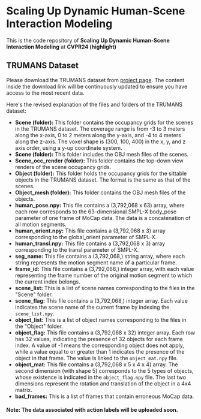 # Scaling Up Dynamic Human-Scene Interaction Modeling

This is the code repository of **Scaling Up Dynamic Human-Scene Interaction Modeling** at **CVPR24 (highlight)** 

## TRUMANS Dataset

Please download the TRUMANS dataset from [project page](https://jnnan.github.io/trumans/#datasetform). The content inside the download link will be continuously updated to ensure you have access to the most recent data.

Here's the revised explanation of the files and folders of the TRUMANS dataset:

- **Scene (folder):** This folder contains the occupancy grids for the scenes in the TRUMANS dataset. The coverage range is from -3 to 3 meters along the x-axis, 0 to 2 meters along the y-axis, and -4 to 4 meters along the z-axis. The voxel shape is (300, 100, 400) in the x, y, and z axis order, using a y-up coordinate system.
- **Scene (folder):** This folder includes the OBJ mesh files of the scenes.
- **Scene_occ_render (folder):** This folder contains the top-down view renders of the scene occupancy grids.
- **Object (folder):** This folder holds the occupancy grids for the sittable objects in the TRUMANS dataset. The format is the same as that of the scenes.
- **Object_mesh (folder):** This folder contains the OBJ mesh files of the objects.
- **human_pose.npy:** This file contains a (3,792,068 x 63) array, where each row corresponds to the 63-dimensional SMPL-X body_pose parameter of one frame of MoCap data. The data is a concatenation of all motion segments.
- **human_orient.npy:** This file contains a (3,792,068 x 3) array corresponding to the global_orient parameter of SMPL-X.
- **human_transl.npy:** This file contains a (3,792,068 x 3) array corresponding to the transl parameter of SMPL-X.
- **seg_name:** This file contains a (3,792,068,) string array, where each string represents the motion segment name of a particular frame.
- **frame_id:** This file contains a (3,792,068,) integer array, with each value representing the frame number of the original motion segment to which the current index belongs.
- **scene_list:** This is a list of scene names corresponding to the files in the "Scene" folder.
- **scene_flag:** This file contains a (3,792,068,) integer array. Each value indicates the scene name of the current frame by indexing the  `scene_list.npy`.
- **object_list:** This is a list of object names corresponding to the files in the "Object" folder.
- **object_flag:** This file contains a (3,792,068 x 32) integer array. Each row has 32 values, indicating the presence of 32 objects for each frame index. A value of -1 means the corresponding object does not apply, while a value equal to or greater than 1 indicates the presence of the object in that frame. The value is linked to the  `object_mat.npy`  file.
- **object_mat:** This file contains a (3,792,068 x 5 x 4 x 4) array. The second dimension (with shape 5) corresponds to the 5 types of objects, whose existence is indicated in the  `object_flag.npy`  file. The last two dimensions represent the rotation and translation of the object in a 4x4 matrix.
- **bad_frames:** This is a list of frames that contain erroneous MoCap data.

#### Note: The data associated with action labels will be uploaded soon.
